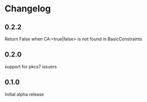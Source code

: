 # Changelog 

## 0.2.2
Return False when CA:<true|false> is not found in BasicConstraints

## 0.2.0
support for pkcs7 issuers

## 0.1.0
Initial alpha release
